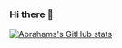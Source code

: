 ### Hi there 👋
[![Abrahams's GitHub stats](https://github-readme-stats.vercel.app/api?username=Abraham001l)](https://github.com/Abraham001l/github-readme-stats)

<!--
**Abraham001l/Abraham001l** is a ✨ _special_ ✨ repository because its `README.md` (this file) appears on your GitHub profile.

Here are some ideas to get you started:

- 🔭 I’m currently working on ...
- 🌱 I’m currently learning ...
- 👯 I’m looking to collaborate on ...
- 🤔 I’m looking for help with ...
- 💬 Ask me about ...
- 📫 How to reach me: ...
- 😄 Pronouns: ...
- ⚡ Fun fact: ...
-->
